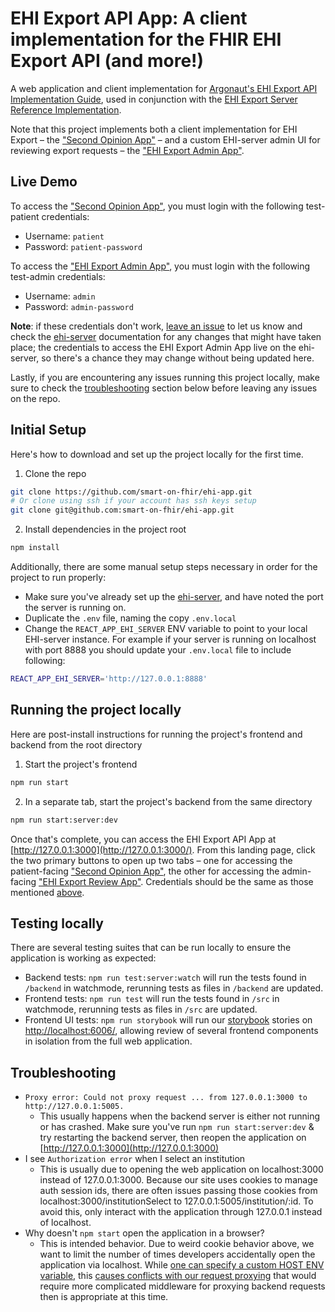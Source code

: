 # EHI Export API App: A client implementation for the FHIR EHI Export API (and more!)

A web application and client implementation for [Argonaut's EHI Export API Implementation Guide](https://build.fhir.org/ig/argonautproject/ehi-api/), used in conjunction with the [EHI Export Server Reference Implementation](https://github.com/smart-on-fhir/ehi-server).

Note that this project implements both a client implementation for EHI Export – the ["Second Opinion App"](https://ehi-app.herokuapp.com/jobs) – and a custom EHI-server admin UI for reviewing export requests – the ["EHI Export Admin App"](https://ehi-app.herokuapp.com/admin/jobs).

## Live Demo

To access the ["Second Opinion App"](https://ehi-app.herokuapp.com/jobs), you must login with the following test-patient credentials:

- Username: `patient`
- Password: `patient-password`

To access the ["EHI Export Admin App"](https://ehi-app.herokuapp.com/admin/jobs), you must login with the following test-admin credentials:

- Username: `admin`
- Password: `admin-password`

**Note**: if these credentials don't work, [leave an issue](https://github.com/smart-on-fhir/ehi-app/issues/new) to let us know and check the [ehi-server](https://github.com/smart-on-fhir/ehi-server) documentation for any changes that might have taken place; the credentials to access the EHI Export Admin App live on the ehi-server, so there's a chance they may change without being updated here.

Lastly, if you are encountering any issues running this project locally, make sure to check the [troubleshooting](#troubleshooting) section below before leaving any issues on the repo.

## Initial Setup

Here's how to download and set up the project locally for the first time.

1. Clone the repo

```sh
git clone https://github.com/smart-on-fhir/ehi-app.git
# Or clone using ssh if your account has ssh keys setup
git clone git@github.com:smart-on-fhir/ehi-app.git
```

2. Install dependencies in the project root

```sh
npm install
```

Additionally, there are some manual setup steps necessary in order for the project to run properly:

- Make sure you've already set up the [ehi-server](https://github.com/smart-on-fhir/ehi-server), and have noted the port the server is running on.
- Duplicate the `.env` file, naming the copy `.env.local`
- Change the `REACT_APP_EHI_SERVER` ENV variable to point to your local EHI-server instance. For example if your server is running on localhost with port 8888 you should update your `.env.local` file to include following:

```bash
REACT_APP_EHI_SERVER='http://127.0.0.1:8888'
```

## Running the project locally

Here are post-install instructions for running the project's frontend and backend from the root directory

1. Start the project's frontend

```sh
npm run start
```

2. In a separate tab, start the project's backend from the same directory

```sh
npm run start:server:dev
```

Once that's complete, you can access the EHI Export API App at [http://127.0.0.1:3000](http://127.0.0.1:3000/). From this landing page, click the two primary buttons to open up two tabs – one for accessing the patient-facing ["Second Opinion App"](http://127.0.0.1:3000/jobs), the other for accessing the admin-facing ["EHI Export Review App"](http://127.0.0.1:3000/admin/jobs). Credentials should be the same as those mentioned [above](#live-demo).

## Testing locally

There are several testing suites that can be run locally to ensure the application is working as expected:

- Backend tests: `npm run test:server:watch` will run the tests found in `/backend` in watchmode, rerunning tests as files in `/backend` are updated.
- Frontend tests: `npm run test` will run the tests found in `/src` in watchmode, rerunning tests as files in `/src` are updated.
- Frontend UI tests: `npm run storybook` will run our [storybook](https://storybook.js.org/docs/react/get-started/install/) stories on [http://localhost:6006/](http://localhost:6006/), allowing review of several frontend components in isolation from the full web application.

## Troubleshooting

- `Proxy error: Could not proxy request ... from 127.0.0.1:3000 to http://127.0.0.1:5005.`
  - This usually happens when the backend server is either not running or has crashed. Make sure you've run `npm run start:server:dev` & try restarting the backend server, then reopen the application on [http://127.0.0.1:3000](http://127.0.0.1:3000)
- I see `Authorization error` when I select an institution
  - This is usually due to opening the web application on localhost:3000 instead of 127.0.0.1:3000. Because our site uses cookies to manage auth session ids, there are often issues passing those cookies from localhost:3000/institutionSelect to 127.0.0.1:5005/institution/:id. To avoid this, only interact with the application through 127.0.0.1 instead of localhost.
- Why doesn't `npm start` open the application in a browser?
  - This is intended behavior. Due to weird cookie behavior above, we want to limit the number of times developers accidentally open the application via localhost. While [one can specify a custom HOST ENV variable](https://stackoverflow.com/questions/66910287/react-npm-start-127-0-0-1-instead-of-localhost-on-windows), this [causes conflicts with our request proxying](https://stackoverflow.com/questions/70374005/invalid-options-object-dev-server-has-been-initialized-using-an-options-object) that would require more complicated middleware for proxying backend requests then is appropriate at this time.
